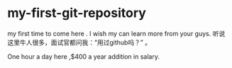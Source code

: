 # my-first-git-repository
my first time to come here . I wish my can learn more from your guys. 听说这里牛人很多，面试官都问我：“用过github吗？” 。

One hour a day here ,$400 a year addition in salary.
